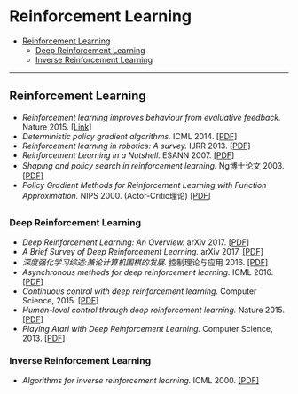 # Reinforcement Learning

- [Reinforcement Learning](#reinforcement-learning)
  + [Deep Reinforcement Learning](#deep-reinforcement-learning)
  - [Inverse Reinforcement Learning](#inverse-reinforcement-learning)
--- ---

## Reinforcement Learning 

- *Reinforcement learning improves behaviour from evaluative feedback.* Nature 2015. [[Link]](http://www.nature.com/nature/journal/v521/n7553/abs/nature14540.html)
- *Deterministic policy gradient algorithms.* ICML 2014. [[PDF]](http://proceedings.mlr.press/v32/silver14.pdf)
- *Reinforcement learning in robotics: A survey.* IJRR 2013. [[PDF]](https://pdfs.semanticscholar.org/b13f/191aef22f4e2dc95d3ac9f2eed0da56cceb6.pdf)
- *Reinforcement Learning in a Nutshell.* ESANN 2007. [[PDF]](http://image.diku.dk/igel/paper/RLiaN.pdf)
- *Shaping and policy search in reinforcement learning.* Ng博士论文 2003. [[PDF]](http://rll.berkeley.edu/deeprlcourse/docs/ng-thesis.pdf)
- *Policy Gradient Methods for Reinforcement Learning with Function Approximation.* NIPS 2000. (Actor-Critic理论) [[PDF]](http://mlg.eng.cam.ac.uk/rowan/files/rl/PolicyGradientMatejAnnotations.pdf)

##

### Deep Reinforcement Learning

- *Deep Reinforcement Learning: An Overview.* arXiv 2017. [[PDF]](https://arxiv.org/pdf/1701.07274.pdf)
- *A Brief Survey of Deep Reinforcement Learning.* arXiv 2017. [[PDF]](https://arxiv.org/pdf/1708.05866v1.pdf)
- *深度强化学习综述:兼论计算机围棋的发展.* 控制理论与应用 2016. [[PDF]](http://jcta.alljournals.ac.cn/cta_cn/ch/reader/create_pdf.aspx?file_no=CCTA160173&flag=1&journal_id=cta_cn&year_id=2016)
- *Asynchronous methods for deep reinforcement learning.* ICML 2016. [[PDF]](http://proceedings.mlr.press/v48/mniha16.pdf)
- *Continuous control with deep reinforcement learning.* Computer Science, 2015. [[PDF]](https://arxiv.org/pdf/1509.02971.pdf)
- *Human-level control through deep reinforcement learning.* Nature 2015. [[PDF]](http://www.davidqiu.com:8888/research/nature14236.pdf)
- *Playing Atari with Deep Reinforcement Learning.* Computer Science, 2013. [[PDF]](https://arxiv.org/pdf/1312.5602.pdf)

### Inverse Reinforcement Learning
- *Algorithms for inverse reinforcement learning.* ICML 2000. [[PDF]](http://ai.stanford.edu/~ang/papers/icml00-irl.pdf)
